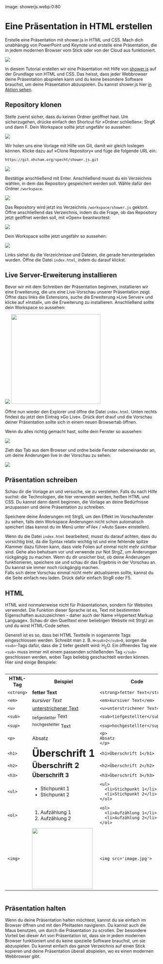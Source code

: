 <div class='meta'>
image: showerjs.webp:0:80
</div>

# Eine Präsentation in HTML erstellen

<p class='abstract'>
Erstelle eine Präsentation mit shower.js in HTML und CSS. Mach dich unabhängig von PowerPoint und Keynote und erstelle eine Präsentation, die in jedem modernen Browser vom Stick oder von der Cloud aus funktioniert.
</p>

<img class='full fit-width' src='showerjs.webp'>

In diesem Tutorial erstellen wir eine Präsentation mit Hilfe von [shower.js](https://github.com/shower/shower) auf der Grundlage von HTML und CSS. Das heisst, dass jeder Webbrowser deine Präsentation abspielen kann und du keine besondere Software brauchst, um deine Präsentation abzuspielen. Du kannst shower.js hier [in Aktion sehen](https://shwr.me/).

## Repository klonen

Stelle zuerst sicher, dass du keinen Ordner geöffnet hast. Um sicherzugehen, drücke einfach den Shortcut für »Ordner schließen«: <span class='key'>Strg</span><span class='key'>K</span> und dann <span class='key'>F</span>. Dein Workspace sollte jetzt ungefähr so aussehen:

<img class='full' src='fresh-start.webp'>

Wir holen uns eine Vorlage mit Hilfe von Git, damit wir gleich loslegen können. Klicke dazu auf »Clone Repository« und füge die folgende URL ein:

```bash
https://git.nhcham.org/specht/shower.js.git
```

<img class='full' src='git-clone.webp'>

Bestätige anschließend mit <span class='key'>Enter</span>.
Anschließend musst du ein Verzeichnis wählen, in dem das Repository gespeichert werden soll. Wähle dafür den Ordner `/workspace`.

<img class='full' src='choose-folder.webp'>

Das Repository wird jetzt ins Verzeichnis `/workspace/shower.js` geklont. Öffne anschließend das Verzeichnis, indem du die Frage,
ob das Repository jetzt geöffnet werden soll, mit »Open« beantwortest:

<img class='full' src='open-yes-or-no.webp'>

Dein Workspace sollte jetzt ungefähr so aussehen:

<img class='full' src='freshly-cloned.webp'>

Links siehst du die Verzeichnisse und Dateien, die gerade heruntergeladen wurden. Öffne die Datei `index.html`, indem du darauf klickst.

## Live Server-Erweiterung installieren

Bevor wir mit dem Schreiben der Präsentation beginnen, installieren wir eine Erweiterung, die uns eine Live-Vorschau unserer Präsentation zeigt.
Öffne dazu links die Extensions, suche die Erweiterung »Live Server« und klicke auf »Install«, um die Erweiterung zu installieren. Anschließend sollte dein Workspace so aussehen:

<img class='full' src='live-server.webp'>

<img src='go-live.webp' class='r' style='width: 21em;'>

Öffne nun wieder den Explorer und öffne die Datei `index.html`. Unten rechts findest du jetzt den Eintrag »Go Live«.
Drück dort drauf und die Vorschau deiner Präsentation sollte sich in einem neuen Browsertab öffnen.

Wenn du alles richtig gemacht hast, sollte dein Fenster so aussehen:

<div style='clear: both;'></div>

<img class='full' src='live-preview.webp'>

Zieh das Tab aus dem Browser und ordne beide Fenster nebeneinander an, um deine Änderungen live in der Vorschau zu sehen:

<img class='full' src='side-by-side.webp'>

## Präsentation schreiben

Schau dir die Vorlage an und versuche, sie zu verstehen. Falls du nach Hilfe suchst: die Technologien, die hier verwendet werden, heißen HTML und CSS.
Du kannst dann damit beginnen, die Vorlage an deine Bedürfnisse anzupassen und deine Präsentation zu schreiben.

Speichere deine Änderungen mit <span class='key'>Strg</span><span class='key'>S</span>, um den Effekt im Vorschaufenster zu sehen, falls dein Workspace Änderungen nicht schon automatisch speichert (das kannst du im Menü unter »File« / »Auto Save« einstellen).

<div class='hint'>
Wenn du die Datei <code>index.html</code> bearbeitest, musst du darauf achten, dass du vorsichtig bist, da die Syntax relativ wichtig ist und eine fehlende spitze Klammer dazu führen kann, dass viele Folien auf einmal nicht mehr sichtbar sind. Gehe also behutsam vor und verwende zur Not <span class='key'>Strg</span><span class='key'>Z</span>, um Änderungen rückgängig zu machen. Wenn du dir unsicher bist, ob deine Änderungen funktionieren, speichere sie und schau dir das Ergebnis in der Vorschau an. Du kannst sie immer noch rückgängig machen.
</div>

<div class='hint melting'>
Falls sich deine Vorschau einmal nicht mehr aktualisieren sollte, kannst du die Seite einfach neu laden. Drück dafür einfach <span class='key'>Strg</span><span class='key'>R</span> oder <span class='key'>F5</span>.
</div>

## HTML

HTML wird normalerweise nicht für Präsentationen, sondern für Websites verwendet. Die Funktion dieser Sprache ist es, Text mit bestimmten Eigenschaften auszuzeichnen &ndash; daher auch der Name »Hypertext Markup Language«. Schau dir den Quelltext einer beliebigen Website mit <span class='key'>Strg</span><span class='key'>U</span> an und du wirst HTML-Code sehen.

Generell ist es so, dass bei HTML Textteile in sogenannte Tags eingeschlossen werden. Schreibt man z. B. `H<sub>2</sub>O`, sorgen die `<sub>`-Tags dafür, dass die 2 tiefer gestellt wird: H<sub>2</sub>O. Ein öffnendes Tag wie `<sub>` muss immer mit einem passenden schließenden Tag `</sub>` geschlossen werden, wobei Tags beliebig geschachtelt werden können. Hier sind einige Beispiele:

<div style='max-width: 100%; overflow-x: auto;'>
<table class='table'>
<tr>
<th>HTML-Tag</th>
<th>Beispiel</th>
<th>Code</th>
</tr>
<tr>
<td><code>&lt;strong&gt;</code></td>
<td><strong>fetter Text</strong></td>
<td><code style='white-space: nowrap;'>&lt;strong&gt;fetter Text&lt;/strong&gt;</code></td>
</tr>
<tr>
<td><code>&lt;em&gt;</code></td>
<td><em>kursiver Text</em></td>
<td><code style='white-space: nowrap;'>&lt;em&gt;kursiver Text&lt;/em&gt;</code></td>
</tr>
<tr>
<td><code>&lt;u&gt;</code></td>
<td><u>unterstrichener Text</u></td>
<td><code style='white-space: nowrap;'>&lt;u&gt;unterstrichener Text&lt;/u&gt;</code></td>
</tr>
<tr>
<td><code>&lt;sub&gt;</code></td>
<td><sub style='white-space: nowrap;'>tiefgestellter</sub> Text</td>
<td><code>&lt;sub&gt;tiefgestellter&lt;/sub&gt; Text</code></td>
</tr>
<tr>
<td><code>&lt;sup&gt;</code></td>
<td><sup>hochgestellter</sup> Text</td>
<td><code style='white-space: nowrap;'>&lt;sup&gt;hochgestellter&lt;/sup&gt; Text</code></td>
</tr>
<tr>
<td><code>&lt;p&gt;</code></td>
<td><p style='margin: 0;'>Absatz</p></td>
<td><code style='white-space: nowrap;'>&lt;p&gt;<br>Absatz<br>&lt;/p&gt;</code></td>
</tr>
<tr>
<td><code>&lt;h1&gt;</code></td>
<td><h1 style='margin: 0; white-space: nowrap;'>Überschrift 1</h1></td>
<td><code style='white-space: nowrap;'>&lt;h1&gt;Überschrift 1&lt;/h1&gt;</code></td>
</tr>
<tr>
<td><code>&lt;h2&gt;</code></td>
<td><h2 data-autotoc='ignore' style='margin: 0;'>Überschrift 2</h2></td>
<td><code style='white-space: nowrap;'>&lt;h2&gt;Überschrift 2&lt;/h2&gt;</code></td>
</tr>
<tr>
<td><code>&lt;h3&gt;</code></td>
<td><h3 style='margin: 0;'>Überschrift 3</h3></td>
<td><code style='white-space: nowrap;'>&lt;h3&gt;Überschrift 3&lt;/h3&gt;</code></td>
</tr>
<tr>
<td><code>&lt;ul&gt;</code></td>
<td><ul><li>Stichpunkt 1</li><li>Stichpunkt 2</li></ul></td>
<td><code style='white-space: nowrap;'>&lt;ul&gt;<br>&nbsp;&nbsp;&lt;li&gt;Stichpunkt 1&lt;/li&gt;<br>&nbsp;&nbsp;&lt;li&gt;Stichpunkt 2&lt;/li&gt;<br>&lt;/ul&gt;</code></td>
</tr>
<tr>
<td><code>&lt;ol&gt;</code></td>
<td><ol><li>Aufzählung 1</li><li>Aufzählung 2</li></ol></td>
<td><code style='white-space: nowrap;'>&lt;ol&gt;<br>&nbsp;&nbsp;&lt;li&gt;Aufzählung 1&lt;/li&gt;<br>&nbsp;&nbsp;&lt;li&gt;Aufzählung 2&lt;/li&gt;<br>&lt;/ol&gt;</code></td>
</tr>
<tr>
<td><code>&lt;img&gt;</code></td>
<td><img style='width: 200px;' src='https://upload.wikimedia.org/wikipedia/commons/thumb/0/01/Alcedo_atthis_-_Riserve_naturali_e_aree_contigue_della_fascia_fluviale_del_Po.jpg/640px-Alcedo_atthis_-_Riserve_naturali_e_aree_contigue_della_fascia_fluviale_del_Po.jpg'></td>
<td><code style='white-space: nowrap;'>&lt;img src='image.jpg'&gt;</code></td>
</tr>
</table>
</div>

<!-- ## CSS -->

## Präsentation halten

Wenn du deine Präsentation halten möchtest, kannst du sie einfach im Browser öffnen und mit den Pfeiltasten navigieren. Du kannst auch die Maus benutzen, um durch die Präsentation zu scrollen. Der besondere Vorteil bei dieser Art von Präsentation ist, dass sie in jedem modernen Browser funktioniert und du keine spezielle Software brauchst, um sie abzuspielen. Du kannst einfach das ganze Verzeichnis auf einen Stick kopieren und deine Präsentation überall abspielen, wo es einen modernen Webbrowser gibt.